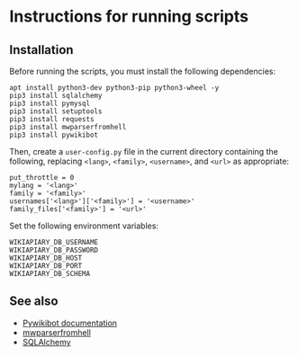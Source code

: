 # Instructions for running scripts

## Installation
Before running the scripts, you must install the following dependencies:

```
apt install python3-dev python3-pip python3-wheel -y
pip3 install sqlalchemy
pip3 install pymysql
pip3 install setuptools
pip3 install requests
pip3 install mwparserfromhell
pip3 install pywikibot
```

Then, create a `user-config.py` file in the current directory containing
the following, replacing `<lang>`, `<family>`, `<username>`, and `<url>`
as appropriate:

```
put_throttle = 0
mylang = '<lang>'
family = '<family>'
usernames['<lang>']['<family>'] = '<username>'
family_files['<family>'] = '<url>'
```

Set the following environment variables:

```
WIKIAPIARY_DB_USERNAME
WIKIAPIARY_DB_PASSWORD
WIKIAPIARY_DB_HOST
WIKIAPIARY_DB_PORT
WIKIAPIARY_DB_SCHEMA
```

## See also
- [Pywikibot documentation](https://doc.wikimedia.org/pywikibot/stable/)
- [mwparserfromhell](https://github.com/earwig/mwparserfromhell/)
- [SQLAlchemy](https://docs.sqlalchemy.org)
